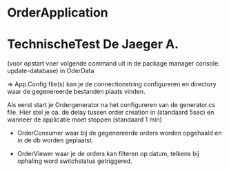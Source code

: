 # OrderApplication

# TechnischeTest De Jaeger A.

(voor opstart voer volgende command uit in de package manager console: update-database) in OderData

=> App.Config file(s) kan je de connectionstring configureren en directory waar de gegenereerde bestanden plaats vinden.

Als eerst start je Ordergenerator na het configureren van de generator.cs file. 
Hier stel je oa. de delay tussen order creation in (standaard 5sec) en wanneer de applicatie moet stoppen (standaard 1 min)

- OrderConsumer waar bij de gegenereerde orders worden opgehaald en in de db worden geplaatst.

- OrderViewer waar je de orders kan filteren op datum, telkens bij ophaling word switchstatus getriggered.
